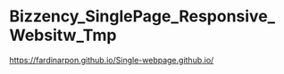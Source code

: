 # Bizzency_SinglePage_Responsive_Websitw_Tmp
https://fardinarpon.github.io/Single-webpage.github.io/
